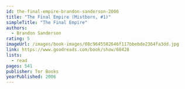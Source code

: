 ```yaml
---
id: the-final-empire-brandon-sanderson-2006
title: "The Final Empire (Mistborn, #1)"
simpleTitle: "The Final Empire"
authors:
  - Brandon Sanderson
rating: 5
imageUrl: /images/book-images/08c9645582646f117bbebde2364fa3dd.jpg
link: https://www.goodreads.com/book/show/68428
lists:
  - read
pages: 541
publisher: Tor Books
yearPublished: 2006
---
```

